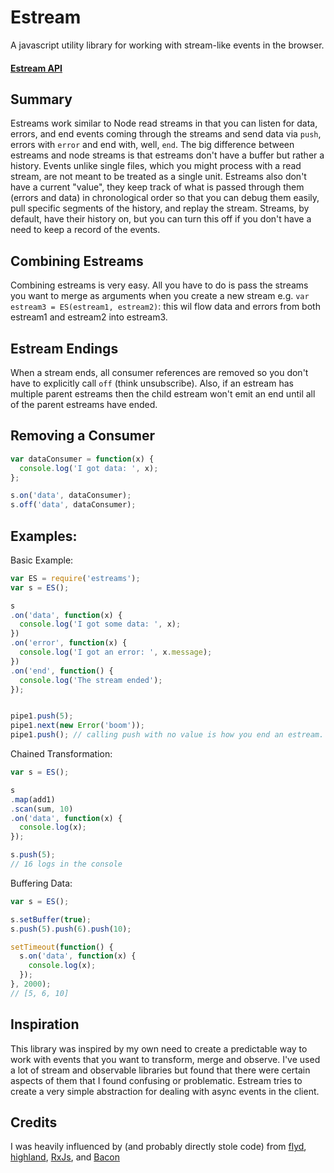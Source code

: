 # Estream

A javascript utility library for working with stream-like events in the browser.

#### [Estream API](./api)

## Summary

Estreams work similar to Node read streams in that you can listen for data, errors, and end events coming through the streams and send data via `push`, errors with `error` and end with, well, `end`. The big difference between estreams and node streams is that estreams don't have a buffer but rather a history. Events unlike single files, which you might process with a read stream, are not meant to be treated as a single unit. Estreams also don't have a current "value", they keep track of what is passed through them (errors and data) in chronological order so that you can debug them easily, pull specific segments of the history, and replay the stream. Streams, by default, have their history on, but you can turn this off if you don't have a need to keep a record of the events.

## Combining Estreams

Combining estreams is very easy. All you have to do is pass the streams you want to merge as arguments when you create a new stream e.g. `var estream3 = ES(estream1, estream2)`: this wil flow data and errors from both estream1 and estream2 into estream3.

## Estream Endings

When a stream ends, all consumer references are removed so you don't have to explicitly call `off` (think unsubscribe). Also, if an estream has multiple parent estreams then the child estream won't emit an end until all of the parent estreams have ended.

## Removing a Consumer

```javascript
var dataConsumer = function(x) {
  console.log('I got data: ', x);
};

s.on('data', dataConsumer);
s.off('data', dataConsumer);
```

## Examples:

Basic Example:
```javascript
var ES = require('estreams');
var s = ES();

s
.on('data', function(x) {
  console.log('I got some data: ', x);
})
.on('error', function(x) {
  console.log('I got an error: ', x.message);
})
.on('end', function() {
  console.log('The stream ended');
});


pipe1.push(5);
pipe1.next(new Error('boom'));
pipe1.push(); // calling push with no value is how you end an estream.
```

Chained Transformation:
```javascript
var s = ES();

s
.map(add1)
.scan(sum, 10)
.on('data', function(x) {
  console.log(x);
});

s.push(5);
// 16 logs in the console
```

Buffering Data:
```javascript
var s = ES();

s.setBuffer(true);
s.push(5).push(6).push(10);

setTimeout(function() {
  s.on('data', function(x) {
    console.log(x);
  });
}, 2000);
// [5, 6, 10]
```

## Inspiration

This library was inspired by my own need to create a predictable way to work with events that you want to transform, merge and observe. I've used a lot of stream and observable libraries but found that there were certain aspects of them that I found confusing or problematic. Estream tries to create a very simple abstraction for dealing with async events in the client.

## Credits

I was heavily influenced by (and probably directly stole code) from [flyd](https://github.com/paldepind/flyd), [highland](http://highlandjs.org), [RxJs](https://github.com/Reactive-Extensions/RxJS), and [Bacon](https://baconjs.github.io/)
